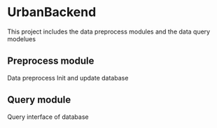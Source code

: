 # UrbanBackend 

This project includes the data preprocess modules and the data query modelues

## Preprocess module
Data preprocess
Init and update database

## Query module
Query interface of database
